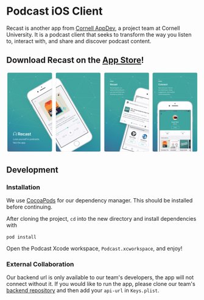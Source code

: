 # Podcast iOS Client 

Recast is another app from [Cornell AppDev](http://cornellappdev.com), a project team at Cornell University. It is a podcast client that seeks to transform the way you listen to, interact with, and share and discover podcast content.

## Download Recast on the [App Store](https://itunes.apple.com/us/app/recast-find-share-podcasts/id1182878908?ls=1&mt=8)!

![Recast](Marketing/preview.png)

## Development
### Installation
We use [CocoaPods](http://cocoapods.org) for our dependency manager. This should be installed before continuing.

After cloning the project, `cd` into the new directory and install dependencies with
```
pod install
```
Open the Podcast Xcode workspace, `Podcast.xcworkspace`, and enjoy!

### External Collaboration 
Our backend url is only available to our team's developers, the app will not connect without it. If you would like to run the app, please clone our team's [backend repository](https://github.com/cuappdev/podcast-backend) and then add your `api-url` in `Keys.plist`.
